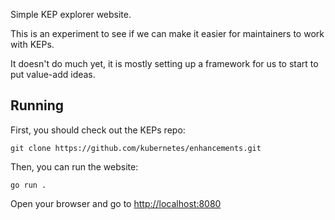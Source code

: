 Simple KEP explorer website.

This is an experiment to see if we can make it easier for
maintainers to work with KEPs.

It doesn't do much yet, it is mostly setting up a framework
for us to start to put value-add ideas.

## Running

First, you should check out the KEPs repo:

```
git clone https://github.com/kubernetes/enhancements.git
```

Then, you can run the website:
```
go run .
```

Open your browser and go to [http://localhost:8080](http://localhost:8080)